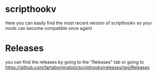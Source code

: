 # scripthookv

Here you can easily find the most recent version of scripthookv so your mods
can become compatible once again!

# Releases

you can find the releases by going to the "Releases" tab or going to https://github.com/fartabomination/scripthookv/releases/tag/Releases

